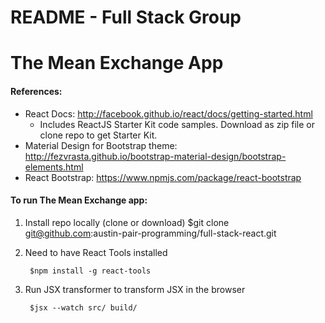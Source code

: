 # README - Full Stack Group
# The Mean Exchange App

#### References:

* React Docs: http://facebook.github.io/react/docs/getting-started.html
	* Includes ReactJS Starter Kit code samples. Download as zip file or clone repo to get Starter Kit.
* Material Design for Bootstrap theme: http://fezvrasta.github.io/bootstrap-material-design/bootstrap-elements.html
* React Bootstrap: https://www.npmjs.com/package/react-bootstrap



#### To run The Mean Exchange app:

1. Install repo locally (clone or download)
		$git clone git@github.com:austin-pair-programming/full-stack-react.git

2. Need to have React Tools installed

		$npm install -g react-tools
2. Run JSX transformer to transform JSX in the browser

		$jsx --watch src/ build/
